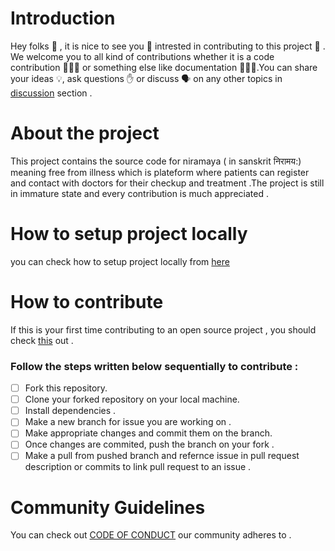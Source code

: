 # Introduction 

Hey folks 👋 , it is nice  to see you  👀 intrested in contributing to this project 📔 . We welcome you to all kind of contributions whether it is a code contribution 🧑🏽‍💻 or something else like documentation   👨🏽‍🏫.You can share your ideas 💡, ask questions ✋ or discuss 🗣  on any other topics in [discussion](https://github.com/saurabhmehta1601/Niramaya-frontend/discussions) section .   

# About the project

This project contains the source code for niramaya (
in sanskrit निरामय:) meaning free from illness which is plateform where patients can register and contact with doctors for their checkup and treatment .The project is still in immature state and every contribution is much appreciated . 

# How to setup project locally
you can check how to setup project locally from [here](README.md)

# How to contribute 
If this is your first time contributing to an open source project , you should check [this](https://github.com/firstcontributions/first-contributions) out .

### Follow the steps written below sequentially to contribute : 

- [ ] Fork this repository.
- [ ] Clone your forked repository on your local machine.
- [ ] Install dependencies .
- [ ] Make a new branch for issue you are working on . 
- [ ] Make appropriate changes and commit them on the branch.
- [ ] Once changes are commited, push the branch on your fork .
- [ ] Make a pull from pushed branch and refernce issue in pull request description or commits to link pull request to an issue .

# Community Guidelines

You can check out [CODE OF CONDUCT](CODE_OF_CONDUCT.md)  our community adheres to .